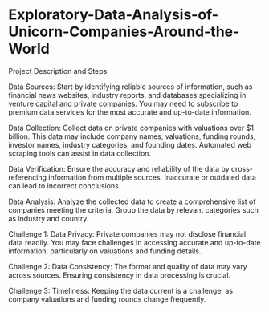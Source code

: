 # Exploratory-Data-Analysis-of-Unicorn-Companies-Around-the-World
Project Description and Steps:

Data Sources: Start by identifying reliable sources of information, such as financial news websites, industry reports, and databases specializing in venture capital and private companies. You may need to subscribe to premium data services for the most accurate and up-to-date information.

Data Collection: Collect data on private companies with valuations over $1 billion. This data may include company names, valuations, funding rounds, investor names, industry categories, and founding dates. Automated web scraping tools can assist in data collection.

Data Verification: Ensure the accuracy and reliability of the data by cross-referencing information from multiple sources. Inaccurate or outdated data can lead to incorrect conclusions.

Data Analysis: Analyze the collected data to create a comprehensive list of companies meeting the criteria. Group the data by relevant categories such as industry and country.

Challenge 1: Data Privacy: Private companies may not disclose financial data readily. You may face challenges in accessing accurate and up-to-date information, particularly on valuations and funding details.

Challenge 2: Data Consistency: The format and quality of data may vary across sources. Ensuring consistency in data processing is crucial.

Challenge 3: Timeliness: Keeping the data current is a challenge, as company valuations and funding rounds change frequently.
